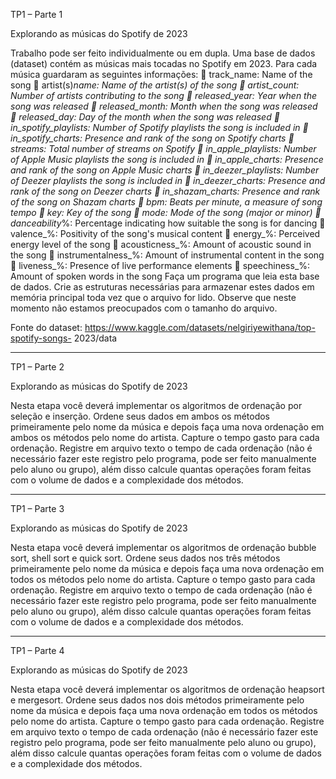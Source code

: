 TP1 – Parte 1

Explorando as músicas do Spotify de 2023

Trabalho pode ser feito individualmente ou em dupla.
Uma base de dados (dataset) contém as músicas mais tocadas no Spotify em 2023. Para cada
música guardaram as seguintes informações:
 track_name: Name of the song
 artist(s)_name: Name of the artist(s) of the song
 artist_count: Number of artists contributing to the song
 released_year: Year when the song was released
 released_month: Month when the song was released
 released_day: Day of the month when the song was released
 in_spotify_playlists: Number of Spotify playlists the song is included in
 in_spotify_charts: Presence and rank of the song on Spotify charts
 streams: Total number of streams on Spotify
 in_apple_playlists: Number of Apple Music playlists the song is included in
 in_apple_charts: Presence and rank of the song on Apple Music charts
 in_deezer_playlists: Number of Deezer playlists the song is included in
 in_deezer_charts: Presence and rank of the song on Deezer charts
 in_shazam_charts: Presence and rank of the song on Shazam charts
 bpm: Beats per minute, a measure of song tempo
 key: Key of the song
 mode: Mode of the song (major or minor)
 danceability_%: Percentage indicating how suitable the song is for dancing
 valence_%: Positivity of the song's musical content
 energy_%: Perceived energy level of the song
 acousticness_%: Amount of acoustic sound in the song
 instrumentalness_%: Amount of instrumental content in the song
 liveness_%: Presence of live performance elements
 speechiness_%: Amount of spoken words in the song
Faça um programa que leia esta base de dados. Crie as estruturas necessárias para armazenar
estes dados em memória principal toda vez que o arquivo for lido. Observe que neste
momento não estamos preocupados com o tamanho do arquivo.

Fonte do dataset: https://www.kaggle.com/datasets/nelgiriyewithana/top-spotify-songs-
2023/data

_____________________________________________________________________________

TP1 – Parte 2

Explorando as músicas do Spotify de 2023

Nesta etapa você deverá implementar os algoritmos de ordenação por seleção e inserção.
Ordene seus dados em ambos os métodos primeiramente pelo nome da música e depois faça
uma nova ordenação em ambos os métodos pelo nome do artista. Capture o tempo gasto para
cada ordenação.
Registre em arquivo texto o tempo de cada ordenação (não é necessário fazer este registro pelo
programa, pode ser feito manualmente pelo aluno ou grupo), além disso calcule quantas
operações foram feitas com o volume de dados e a complexidade dos métodos.

_____________________________________________________________________________

TP1 – Parte 3

Explorando as músicas do Spotify de 2023

Nesta etapa você deverá implementar os algoritmos de ordenação bubble sort, shell sort e
quick sort. Ordene seus dados nos três métodos primeiramente pelo nome da música e depois
faça uma nova ordenação em todos os métodos pelo nome do artista. Capture o tempo gasto
para cada ordenação.
Registre em arquivo texto o tempo de cada ordenação (não é necessário fazer este registro pelo
programa, pode ser feito manualmente pelo aluno ou grupo), além disso calcule quantas
operações foram feitas com o volume de dados e a complexidade dos métodos.

_____________________________________________________________________________

TP1 – Parte 4

Explorando as músicas do Spotify de 2023

Nesta etapa você deverá implementar os algoritmos de ordenação heapsort e mergesort.
Ordene seus dados nos dois métodos primeiramente pelo nome da música e depois faça uma
nova ordenação em todos os métodos pelo nome do artista. Capture o tempo gasto para cada
ordenação.
Registre em arquivo texto o tempo de cada ordenação (não é necessário fazer este registro pelo
programa, pode ser feito manualmente pelo aluno ou grupo), além disso calcule quantas
operações foram feitas com o volume de dados e a complexidade dos métodos.
